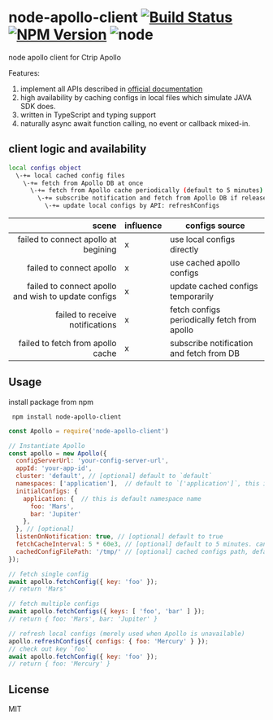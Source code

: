 # node-apollo-client [![Build Status][circleci-image]][circleci-url] [![NPM Version][npm-image]][npm-url] ![node](https://img.shields.io/node/v/node-apollo-client.svg?style=flat-square)

[circleci-image]: https://img.shields.io/circleci/build/github/shinux/node-apollo-client.svg?style=popout-square
[circleci-url]: https://circleci.com/gh/shinux/workflows/node-apollo-client

[npm-image]: https://img.shields.io/npm/v/node-apollo-client.svg?style=flat-square
[npm-url]: https://www.npmjs.com/package/node-apollo-client



node apollo client for Ctrip Apollo

Features:

1. implement all APIs described in [official documentation](https://github.com/ctripcorp/apollo/wiki/%E5%85%B6%E5%AE%83%E8%AF%AD%E8%A8%80%E5%AE%A2%E6%88%B7%E7%AB%AF%E6%8E%A5%E5%85%A5%E6%8C%87%E5%8D%97)
2. high availability by caching configs in local files which simulate JAVA SDK does.
3. written in TypeScript and typing support
4. naturally async await function calling, no event or callback mixed-in.

## client logic and availability

```bash
local configs object
  \-+= local cached config files
    \-+= fetch from Apollo DB at once
      \-+= fetch from Apollo cache periodically (default to 5 minutes)
        \-+= subscribe notification and fetch from Apollo DB if release tag changed
          \-+= update local configs by API: refreshConfigs
```

|                                               scene | influence | configs source                               |
| --------------------------------------------------: | --------- | -------------------------------------------- |
|                failed to connect apollo at begining | x         | use local configs directly                   |
|                            failed to connect apollo | x         | use cached apollo configs                    |
| failed to connect apollo and wish to update configs | x         | update cached configs temporarily            |
|                     failed to receive notifications | x         | fetch configs periodically fetch from apollo |
|                   failed to fetch from apollo cache | x         | subscribe notification and fetch from DB     |

## Usage

install package from npm

``` npm install node-apollo-client```


```javascript
const Apollo = require('node-apollo-client')

// Instantiate Apollo
const apollo = new Apollo({
  configServerUrl: 'your-config-server-url',
  appId: 'your-app-id',
  cluster: 'default', // [optional] default to `default`
  namespaces: ['application'],  // default to `['application']`, this is the namespaces that you want to use or maintain.
  initialConfigs: {
    application: {  // this is default namespace name
      foo: 'Mars',
      bar: 'Jupiter'
    },
  }, // [optional]
  listenOnNotification: true, // [optional] default to true
  fetchCacheInterval: 5 * 60e3, // [optional] default to 5 minutes. can be customize but 30s or shorter time are not acceptable.
  cachedConfigFilePath: '/tmp/' // [optional] cached configs path, default to system's tmp directory, for linux it's '/tmp/'.
});

// fetch single config
await apollo.fetchConfig({ key: 'foo' });
// return 'Mars'

// fetch multiple configs
await apollo.fetchConfigs({ keys: [ 'foo', 'bar' ] });
// return { foo: 'Mars', bar: 'Jupiter' }

// refresh local configs (merely used when Apollo is unavailable)
apollo.refreshConfigs({ configs: { foo: 'Mercury' } });
// check out key `foo`
await apollo.fetchConfig({ key: 'foo' });
// return { foo: 'Mercury' }
```


## License

MIT

